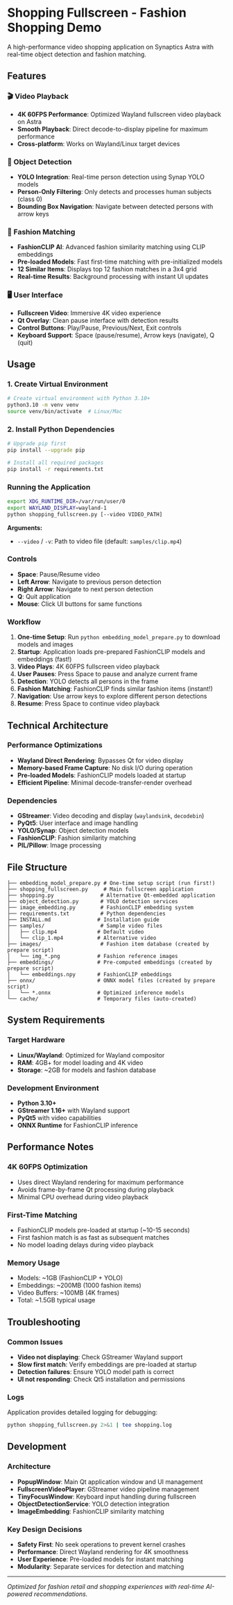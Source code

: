 # Shopping Fullscreen - Fashion Shopping Demo

A high-performance video shopping application on Synaptics Astra with real-time object detection and fashion matching.

## Features

### 🎬 Video Playback
- **4K 60FPS Performance**: Optimized Wayland fullscreen video playback on Astra
- **Smooth Playback**: Direct decode-to-display pipeline for maximum performance
- **Cross-platform**: Works on Wayland/Linux target devices

### 🎯 Object Detection
- **YOLO Integration**: Real-time person detection using Synap YOLO models
- **Person-Only Filtering**: Only detects and processes human subjects (class 0)
- **Bounding Box Navigation**: Navigate between detected persons with arrow keys

### 👗 Fashion Matching
- **FashionCLIP AI**: Advanced fashion similarity matching using CLIP embeddings
- **Pre-loaded Models**: Fast first-time matching with pre-initialized models
- **12 Similar Items**: Displays top 12 fashion matches in a 3x4 grid
- **Real-time Results**: Background processing with instant UI updates

### 🖥️ User Interface
- **Fullscreen Video**: Immersive 4K video experience
- **Qt Overlay**: Clean pause interface with detection results
- **Control Buttons**: Play/Pause, Previous/Next, Exit controls
- **Keyboard Support**: Space (pause/resume), Arrow keys (navigate), Q (quit)

## Usage

### 1. Create Virtual Environment
```bash
# Create virtual environment with Python 3.10+
python3.10 -m venv venv
source venv/bin/activate  # Linux/Mac
```

### 2. Install Python Dependencies
```bash
# Upgrade pip first
pip install --upgrade pip

# Install all required packages
pip install -r requirements.txt
```

### Running the Application
```bash
export XDG_RUNTIME_DIR=/var/run/user/0
export WAYLAND_DISPLAY=wayland-1
python shopping_fullscreen.py [--video VIDEO_PATH]
```

**Arguments:**
- `--video` / `-v`: Path to video file (default: `samples/clip.mp4`)


### Controls
- **Space**: Pause/Resume video
- **Left Arrow**: Navigate to previous person detection
- **Right Arrow**: Navigate to next person detection  
- **Q**: Quit application
- **Mouse**: Click UI buttons for same functions

### Workflow
1. **One-time Setup**: Run `python embedding_model_prepare.py` to download models and images
2. **Startup**: Application loads pre-prepared FashionCLIP models and embeddings (fast!)
3. **Video Plays**: 4K 60FPS fullscreen video playback
4. **User Pauses**: Press Space to pause and analyze current frame
5. **Detection**: YOLO detects all persons in the frame
6. **Fashion Matching**: FashionCLIP finds similar fashion items (instant!)
7. **Navigation**: Use arrow keys to explore different person detections
8. **Resume**: Press Space to continue video playback

## Technical Architecture

### Performance Optimizations
- **Wayland Direct Rendering**: Bypasses Qt for video display
- **Memory-based Frame Capture**: No disk I/O during operation
- **Pre-loaded Models**: FashionCLIP models loaded at startup
- **Efficient Pipeline**: Minimal decode-transfer-render overhead


### Dependencies
- **GStreamer**: Video decoding and display (`waylandsink`, `decodebin`)
- **PyQt5**: User interface and image handling
- **YOLO/Synap**: Object detection models
- **FashionCLIP**: Fashion similarity matching
- **PIL/Pillow**: Image processing

## File Structure
```
├── embedding_model_prepare.py # One-time setup script (run first!)
├── shopping_fullscreen.py     # Main fullscreen application
├── shopping.py               # Alternative Qt-embedded application
├── object_detection.py       # YOLO detection services
├── image_embedding.py        # FashionCLIP embedding system
├── requirements.txt          # Python dependencies
├── INSTALL.md               # Installation guide
├── samples/                  # Sample video files
│   ├── clip.mp4             # Default video
│   └── clip_1.mp4           # Alternative video
├── images/                   # Fashion item database (created by prepare script)
│   └── img_*.png            # Fashion reference images
├── embeddings/              # Pre-computed embeddings (created by prepare script)
│   └── embeddings.npy       # FashionCLIP embeddings
├── onnx/                    # ONNX model files (created by prepare script)
│   └── *.onnx               # Optimized inference models
└── cache/                   # Temporary files (auto-created)
```

## System Requirements

### Target Hardware
- **Linux/Wayland**: Optimized for Wayland compositor
- **RAM**: 4GB+ for model loading and 4K video
- **Storage**: ~2GB for models and fashion database

### Development Environment  
- **Python 3.10+**
- **GStreamer 1.16+** with Wayland support
- **PyQt5** with video capabilities
- **ONNX Runtime** for FashionCLIP inference

## Performance Notes

### 4K 60FPS Optimization
- Uses direct Wayland rendering for maximum performance
- Avoids frame-by-frame Qt processing during playback
- Minimal CPU overhead during video playback

### First-Time Matching
- FashionCLIP models pre-loaded at startup (~10-15 seconds)
- First fashion match is as fast as subsequent matches
- No model loading delays during video playback

### Memory Usage
- Models: ~1GB (FashionCLIP + YOLO)
- Embeddings: ~200MB (1000 fashion items)
- Video Buffers: ~100MB (4K frames)
- Total: ~1.5GB typical usage

## Troubleshooting

### Common Issues
- **Video not displaying**: Check GStreamer Wayland support
- **Slow first match**: Verify embeddings are pre-loaded at startup  
- **Detection failures**: Ensure YOLO model path is correct
- **UI not responding**: Check Qt5 installation and permissions

### Logs
Application provides detailed logging for debugging:
```bash
python shopping_fullscreen.py 2>&1 | tee shopping.log
```

## Development

### Architecture
- **PopupWindow**: Main Qt application window and UI management
- **FullscreenVideoPlayer**: GStreamer video pipeline management
- **TinyFocusWindow**: Keyboard input handling during fullscreen
- **ObjectDetectionService**: YOLO detection integration
- **ImageEmbedding**: FashionCLIP similarity matching

### Key Design Decisions
- **Safety First**: No seek operations to prevent kernel crashes
- **Performance**: Direct Wayland rendering for 4K smoothness  
- **User Experience**: Pre-loaded models for instant matching
- **Modularity**: Separate services for detection and matching

---
*Optimized for fashion retail and shopping experiences with real-time AI-powered recommendations.*

